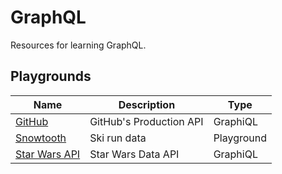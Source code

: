 # GraphQL

Resources for learning GraphQL.

## Playgrounds

| Name | Description | Type |
|---|---|---|
|[GitHub](https://developer.github.com/v4/explorer/)|GitHub's Production API|GraphiQL|
|[Snowtooth](http://snowtooth.herokuapp.com/playground)|Ski run data|Playground|
|[Star Wars API](https://graphql.org/swapi-graphql/)|Star Wars Data API|GraphiQL|

